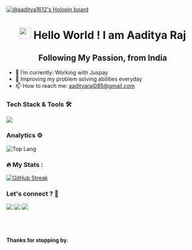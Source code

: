 [![@aaditya1612's Holopin board](https://holopin.me/aaditya1612)](https://holopin.io/@aaditya1612)

<h1 align="center"><img src="https://emojis.slackmojis.com/emojis/images/1531849430/4246/blob-sunglasses.gif?1531849430" width="30"/> Hello World ! I am Aaditya Raj </h1>

<h2 align="center">Following My Passion, from India</h2>

- 🔭 I’m currently: Working with Juspay
- 🌱 Improving my problem solving abilities everyday
- 📫 How to reach me: aadityaraj085@gmail.com

### Tech Stack & Tools 🛠

<div>
  <img src="https://skillicons.dev/icons?i=flutter,django,flask,fastapi,mysql,firebase,python,java,dart,html,css,javascript,c,git,docker,googlecloud,linux,figma"/>
</div>

### Analytics ⚙️
![Top Lang](https://github-readme-stats.vercel.app/api/top-langs/?username=aaditya1612&langs_count=8&theme=radical&layout=compact)

### :fire: My Stats :

[![GitHub Streak](http://github-readme-streak-stats.herokuapp.com?user=aaditya1612&theme=dark&background=090021)](https://git.io/streak-stats)
<br />


### Let's connect ? 🤝

<p align="left">
<a href="https://www.linkedin.com/in/aaditya-raj-053974188/"><img src="https://img.shields.io/badge/-aadityaraj-0077B5?style=flat&logo=Linkedin&logoColor=white"/></a>
<a href="mailto:aadityaraj085@gmail.com"><img src="https://img.shields.io/badge/-aadityaraj085@gmail.com-D14836?style=flat&logo=Gmail&logoColor=white"/></a>
<a href="https://www.instagram.com/aaditya_c16/"><img src="https://img.shields.io/badge/-@aaditya_c16-D14836?style=flat&logo=Instagram&logoColor=white"/></a>
</p>
<br />
<br />

#### Thanks for stopping by.
